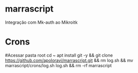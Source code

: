 # marrascript
Integração com Mk-auth ao Mikroitk

# Crons

#Acessar pasta root
cd ~
apt install git -y &&
git clone https://github.com/apoloravi/marrascript.git &&
rm log.sh &&
mv marrascript/crons/log.sh log.sh &&
rm -rf marrascript
